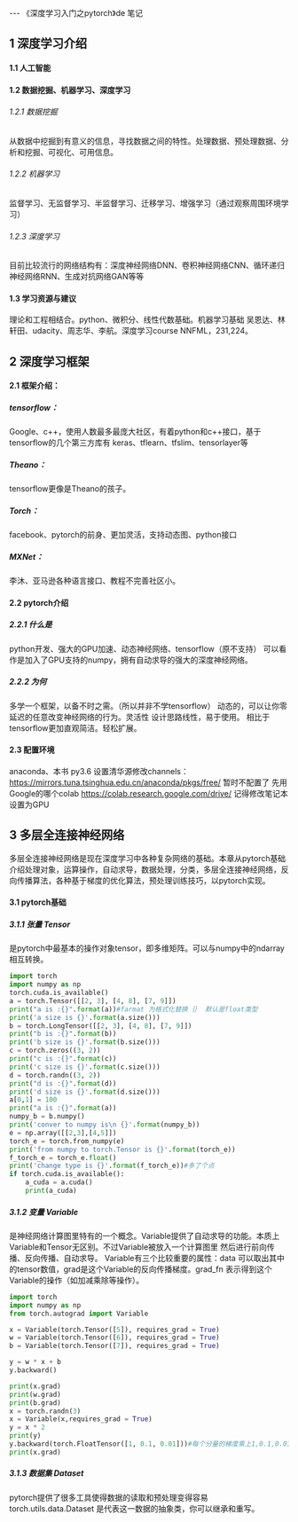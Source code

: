 --- 《深度学习入门之pytorch》de 笔记



## 1 深度学习介绍
#### 1.1 人工智能
#### 1.2 数据挖掘、机器学习、深度学习
###### 1.2.1 数据挖掘
从数据中挖掘到有意义的信息，寻找数据之间的特性。处理数据、预处理数据、分析和挖掘、可视化、可用信息。
###### 1.2.2 机器学习
监督学习、无监督学习、半监督学习、迁移学习、增强学习（通过观察周围环境学习）
###### 1.2.3 深度学习  
目前比较流行的网络结构有：深度神经网络DNN、卷积神经网络CNN、循环递归神经网络RNN、生成对抗网络GAN等等
#### 1.3 学习资源与建议
理论和工程相结合。python、微积分、线性代数基础。机器学习基础 吴恩达、林轩田、udacity、周志华、李航。深度学习course NNFML，231,224。

## 2 深度学习框架
#### 2.1 框架介绍：
##### tensorflow：
 Google、c++，使用人数最多最庞大社区，有着python和c++接口，基于tensorflow的几个第三方库有 keras、tflearn、tfslim、tensorlayer等
##### Theano：
tensorflow更像是Theano的孩子。
##### Torch：
facebook、pytorch的前身、更加灵活，支持动态图、python接口
##### MXNet：
李沐、亚马逊各种语言接口、教程不完善社区小。
#### 2.2 pytorch介绍
##### 2.2.1 什么是
python开发、强大的GPU加速、动态神经网络、tensorflow（原不支持）
可以看作是加入了GPU支持的numpy，拥有自动求导的强大的深度神经网络。
##### 2.2.2 为何
多学一个框架，以备不时之需。（所以并非不学tensorflow）
动态的，可以让你零延迟的任意改变神经网络的行为。灵活性
设计思路线性，易于使用。
相比于tensorflow更加直观简洁。轻松扩展。
#### 2.3 配置环境
anaconda、本书 py3.6 设置清华源修改channels：https://mirrors.tuna.tsinghua.edu.cn/anaconda/pkgs/free/
暂时不配置了 先用Google的哪个colab https://colab.research.google.com/drive/ 记得修改笔记本设置为GPU
## 3 多层全连接神经网络
多层全连接神经网络是现在深度学习中各种复杂网络的基础。本章从pytorch基础介绍处理对象，运算操作，自动求导，数据处理，分类，多层全连接神经网络，反向传播算法，各种基于梯度的优化算法，预处理训练技巧，以pytorch实现。
#### 3.1 pytorch基础 
##### 3.1.1 张量 Tensor
是pytorch中最基本的操作对象tensor，即多维矩阵。可以与numpy中的ndarray相互转换。
```python
import torch
import numpy as np
torch.cuda.is_available()
a = torch.Tensor([[2, 3], [4, 8], [7, 9]])
print("a is :{}".format(a))#farmat 为格式化替换｛｝ 默认是float类型
print('a size is {}'.format(a.size()))
b = torch.LongTensor([[2, 3], [4, 8], [7, 9]])
print("b is :{}".format(b))
print('b size is {}'.format(b.size()))
c = torch.zeros((3, 2))
print("c is :{}".format(c))
print('c size is {}'.format(c.size()))
d = torch.randn((3, 2))
print("d is :{}".format(d))
print('d size is {}'.format(d.size()))
a[0,1] = 100
print("a is :{}".format(a))
numpy_b = b.numpy()
print('conver to numpy is\n {}'.format(numpy_b))
e = np.array([[2,3],[4,5]])
torch_e = torch.from_numpy(e)
print('from numpy to torch.Tensor is {}'.format(torch_e))
f_torch_e = torch_e.float()
print('change type is {}'.format(f_torch_e))#多了个点
if torch.cuda.is_available():
    a_cuda = a.cuda()
    print(a_cuda)
```
##### 3.1.2 变量 Variable
是神经网络计算图里特有的一个概念。Variable提供了自动求导的功能。本质上Variable和Tensor无区别。不过Variable被放入一个计算图里 然后进行前向传播、反向传播、自动求导。
Variable有三个比较重要的属性：data 可以取出其中的tensor数值，grad是这个Variable的反向传播梯度。grad_fn 表示得到这个Variable的操作（如加减乘除等操作）。
```python
import torch
import numpy as np
from torch.autograd import Variable

x = Variable(torch.Tensor([5]), requires_grad = True)
w = Variable(torch.Tensor([6]), requires_grad = True)
b = Variable(torch.Tensor([7]), requires_grad = True)

y = w * x + b
y.backward()

print(x.grad)
print(w.grad)
print(b.grad)
x = torch.randn(3)
x = Variable(x,requires_grad = True)
y = x * 2
print(y)
y.backward(torch.FloatTensor([1, 0.1, 0.01]))#每个分量的梯度乘上1,0.1,0.01
print(x.grad)
```
##### 3.1.3 数据集 Dataset
pytorch提供了很多工具使得数据的读取和预处理变得容易
torch.utils.data.Dataset 是代表这一数据的抽象类，你可以继承和重写。
